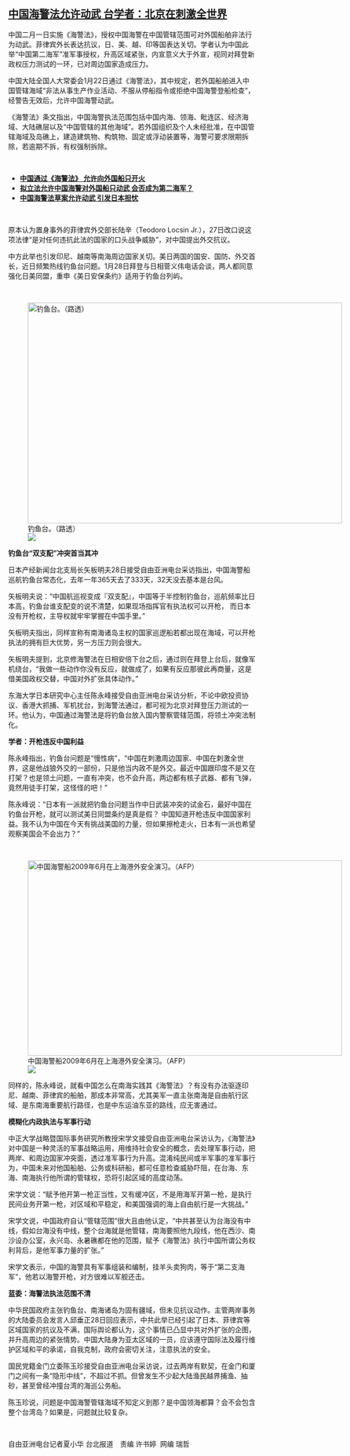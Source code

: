 <!--1611833714000-->
[中国海警法允许动武 台学者：北京在刺激全世界](https://www.rfa.org/mandarin/yataibaodao/gangtai/hx1-01282021062847.html)
------

<p>中国二月一日实施《海警法》，授权中国海警在中国管辖范围可对外国船舶非法行为动武。菲律宾外长表达抗议，日、美、越、印等国表达关切。学者认为中国此举“中国第二海军”准军事授权，升高区域紧张，内宣意义大于外宣，视同对拜登新政权压力测试的一环，已对周边国家造成压力。</p><p>中国大陆全国人大常委会1月22日通过《海警法》，其中规定，若外国船舶进入中国管辖海域“非法从事生产作业活动、不服从停船指令或拒绝中国海警登船检查”，经警告无效后，允许中国海警动武。</p><p>《海警法》条文指出，中国海警执法范围包括中国内海、领海、毗连区、经济海域、大陆礁层以及“中国管辖的其他海域”。若外国组织及个人未经批准，在中国管辖海域及岛礁上，建造建筑物、构筑物、固定或浮动装置等，海警可要求限期拆除，若逾期不拆，有权强制拆除。</p><p><br/></p><ul><li><strong><a href="https://www.rfa.org/mandarin/Xinwen/1-01222021095549.html">中国通过《海警法》 允许向外国船只开火</a></strong></li><li><strong><a href="https://www.rfa.org/mandarin/yataibaodao/junshiwaijiao/GF1-11062020045410.html">拟立法允许中国海警对外国船只动武 会否成为第二海军？</a></strong></li><li><a href="https://www.rfa.org/mandarin/Xinwen/4-11052020094326.html"><strong>中国海警法草案允许动武 引发日本担忧</strong></a></li></ul><p><br/></p><p>原本认为置身事外的菲律宾外交部长陆辛（Teodoro Locsin Jr.），27日改口说这项法律“是对任何违抗此法的国家的口头战争威胁”，对中国提出外交抗议。</p><p>中方此举也引发印尼、越南等南海周边国家关切。美日两国的国安、国防、外交首长，近日频繁热线钓鱼台问题。1月28日拜登与日相菅义伟电话会谈，两人都同意强化日美同盟，重申《美日安保条约》适用于钓鱼台列屿。</p><p><br/></p><p><figure class="image-richtext image-inline captioned" style="width:640px;"><img alt="钓鱼台。（路透）" height="450" src="https://www.rfa.org/mandarin/yataibaodao/gangtai/hx1-01282021062847.html/2.jpg/@@images/e90f55e7-6533-4d24-ab28-704d8873d9f4.jpeg" title="2.jpg" width="640"/><figcaption class="image-caption">钓鱼台。（路透）</figcaption><small></small><div id="zoomattribute"><a data-caption="钓鱼台。（路透）" data-fancybox="" href="https://www.rfa.org/mandarin/yataibaodao/gangtai/hx1-01282021062847.html/2.jpg" id="single_image" title="钓鱼台。（路透）"><img src="/++plone++rfa-resources/img/icon-zoom.png"/></a></div></figure></p><p><strong>钓鱼台“双支配”冲突首当其冲</strong></p><p>日本产经新闻台北支局长矢板明夫28日接受自由亚洲电台采访指出，中国海警船巡航钓鱼台常态化，去年一年365天去了333天，32天没去基本是台风。</p><p>矢板明夫说：“中国航巡视变成『双支配』，中国等于半控制钓鱼台，巡航频率比日本高，钓鱼台谁支配变的说不清楚，如果现场指挥官有执法权可以开枪， 而日本没有开枪权，主导权就牢牢掌握在中国手里。”</p><p>矢板明夫指出，同样宣称有南海诸岛主权的国家巡逻船若都出现在海域，可以开枪执法的拥有巨大优势，另一方压力则会很大。</p><p>矢板明夫提到，北京修海警法在日相安倍下台之后，通过则在拜登上台后，就像军机绕台，“我做一些动作你没有反应，就做成了，如果有反应那彼此再商量，这是借美国政权交替，中国对外扩张具体动作。”</p><p>东海大学日本研究中心主任陈永峰接受自由亚洲电台采访分析，不论中欧投资协议、香港大抓捕、军机扰台，到海警法通过，都可视为北京对拜登压力测试的一环。他认为，中国通过海警法是将钓鱼台放入国内警察管辖范围，将领土冲突法制化。</p><p><strong>学者：开枪违反中国利益</strong></p><p>陈永峰指出，钓鱼台问题是“慢性病”，“中国在刺激周边国家、中国在刺激全世界，这是他战狼外交的一部份，只是他当内政不是外交。最近中国跟印度不是又在打架？也是领土问题，一直有冲突，也不会升高，两边都有核子武器、都有飞弹，竟然用徒手打架，这怪怪的吧！”</p><p>陈永峰说：“日本有一派就把钓鱼台问题当作中日武装冲突的试金石，最好中国在钓鱼台开枪，就可以测试美日同盟条约是真是假？ 中国知道开枪违反中国国家利益。我不认为中国在今天有挑战美国的力量，但如果擦枪走火，日本有一派也希望观察美国会不会出力？”</p><p><br/></p><p><figure class="image-richtext image-inline captioned" style="width:640px;"><img alt="中国海警船2009年6月在上海港外安全演习。（AFP）" height="398" src="https://www.rfa.org/mandarin/yataibaodao/gangtai/hx1-01282021062847.html/3.jpg/@@images/8235dcb2-a9c3-4eb6-b603-bd0ec2784a43.jpeg" title="3.jpg" width="640"/><figcaption class="image-caption">中国海警船2009年6月在上海港外安全演习。（AFP）</figcaption><small></small><div id="zoomattribute"><a data-caption="中国海警船2009年6月在上海港外安全演习。（AFP）" data-fancybox="" href="https://www.rfa.org/mandarin/yataibaodao/gangtai/hx1-01282021062847.html/3.jpg" id="single_image" title="中国海警船2009年6月在上海港外安全演习。（AFP）"><img src="/++plone++rfa-resources/img/icon-zoom.png"/></a></div></figure></p><p>同样的，陈永峰说，就看中国怎么在南海实践其《海警法》？有没有办法驱逐印尼、越南、菲律宾的船舶，那成本非常高，尤其美军一直主张南海是自由航行区域、是东南海重要航行路径，也是中东运油东亚的路线，应无害通过。</p><p><strong>模糊化内政执法与军事行动</strong></p><p>中正大学战略暨国际事务研究所教授宋学文接受自由亚洲电台采访认为，《海警法》对中国是一种灵活的军事战略运用，用维持社会安全的概念，去处理军事行动，把两岸、和周边国家冲突面，透过准军事行为升高。混淆纯民间或半军事的准军事行为，中国未来对他国船舶、公务或科研船，都可任意检查威胁吓阻，在台海、东海、南海执行他所谓的管辖权，恐将引起区域的高度动荡。</p><p>宋学文说：“赋予他开第一枪正当性，又有缓冲区，不是用海军开第一枪，是执行民间业务开第一枪，对区域和平稳定，和美国强调的海上自由航行是一大挑战。”</p><p>宋学文说，中国政府自认“管辖范围”很大且由他认定，“中共甚至认为台海没有中线，假如台海没有中线，整个台海就是他管辖，南海要照他九段线，他在西沙、南沙设办公室，永兴岛、永暑礁都在他的范围，赋予《海警法》执行中国所谓公务权利背后，是他军事力量的扩张。”</p><p>宋学文表示，中国的海警具有军事组装和编制，挂羊头卖狗肉，等于“第二支海军”，他若以海警开枪，对方很难以军舰还击。</p><p><strong>蓝委：海警法执法范围不清</strong></p><p>中华民国政府主张钓鱼台、南海诸岛为固有疆域，但未见抗议动作。主管两岸事务的大陆委员会发言人邱垂正28日回应表示，中共此举已经引起了日本、菲律宾等区域国家的抗议及不满，国际舆论都认为，这个事情已凸显中共对外扩张的企图，并升高周边的紧张情势。中国大陆身为亚太区域的一员，应该遵守国际法及履行维护区域和平的承诺，自我克制，政府会密切关注，注意执法的安全。</p><p>国民党籍金门立委陈玉珍接受自由亚洲电台采访说，过去两岸有默契，在金门和厦门之间有一条“隐形中线”，不超过不抓。但曾发生不少起大陆渔民越界捕渔、抽砂，甚至曾经冲撞台湾的海巡公务船。</p><p>陈玉珍说，问题是中国海警管辖海域不知定义到那？是中国领海都算？会不会包含整个台湾岛？如果是，问题就比较复杂。</p><p><br/></p><p>自由亚洲电台记者夏小华 台北报道　责编 许书婷  网编 瑞哲</p>
